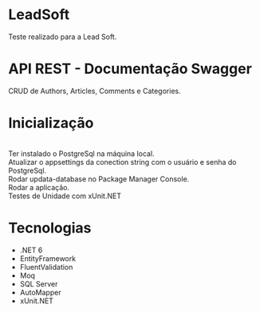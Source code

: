 # LeadSoft

Teste realizado para a Lead Soft.

# API REST - Documentação Swagger
CRUD de Authors, Articles, Comments e Categories. 
<br>
# Inicialização
<br>
Ter instalado o PostgreSql na máquina local.
<br>
Atualizar o appsettings da conection string com o usuário e senha do PostgreSql.
<br>
Rodar updata-database no Package Manager Console.
<br>
Rodar a aplicação.
<br>
Testes de Unidade com xUnit.NET

# Tecnologias
* .NET 6
* EntityFramework
* FluentValidation
* Moq
* SQL Server
* AutoMapper
* xUnit.NET
